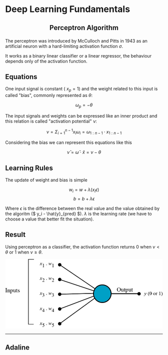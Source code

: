 # Deep Learning Fundamentals

## <p align="center"> Perceptron Algorithm

The perceptron was introduced by McCulloch and Pitts in 1943 as an
artificial neuron with a hard-limiting activation function $\sigma$.

It works as a binary linear classifier or a linear regressor, the behaviour depends only of the activation function.

## **Equations**

One input signal is constant ( $x_p = 1$) and the weight related to this input is called "bias", commonly represented as $\theta$:
  
$$ \omega_p = - \theta $$

The input signals and weights can be expressed like an inner product and this relation is called "activation potential" $\nu$:

$$ \nu = \Sigma_{i=1}^{n - 1} x_i \omega_i  = \omega_{1:n-1} \cdot x_{1:n-1}$$

Considering the bias we can represent this equations like this

$$ \hat{\nu} = \hat{\omega} \cdot \hat{x} = \nu - \theta$$

## **Learning Rules**

The update of weight and bias is simple

$$ w_i = w + \lambda(x_i \epsilon)$$
$$ b = b + \lambda \epsilon$$

Where $\epsilon$ is the difference between the real value and the value obtained by the algoritm ($ y_i - \hat{y}_{pred} $). $\lambda$ is the learning rate (we have to choose a value that better fit the situation).

## **Result**

Using perceptron as a classifier, the activation function returns $0$ when $\nu < \theta$ or $1$ when $\nu \geq \theta$.

![Perceptron](perceptron/graphs/perceptron.png)
____

## Adaline
